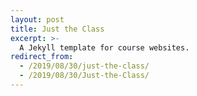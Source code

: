 ```yaml
---
layout: post
title: Just the Class
excerpt: >-
  A Jekyll template for course websites.
redirect_from:
  - /2019/08/30/just-the-class/
  - /2019/08/30/Just-the-Class/
---
```

